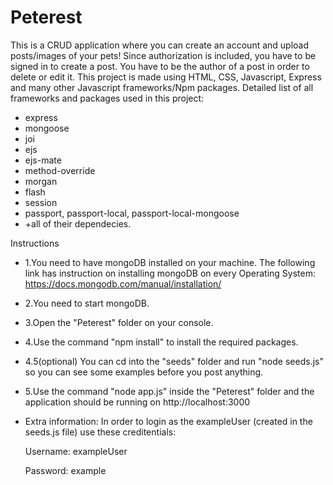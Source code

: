 # Peterest
This is a CRUD application where you can create an account and upload posts/images of your pets! Since authorization is included, you have to be signed in to create a post. You have to be the author of a post in order to delete or edit it. 
This project is made using HTML, CSS, Javascript, Express and many other Javascript frameworks/Npm packages.
Detailed list of all frameworks and packages used in this project:
+ express
+ mongoose
+ joi
+ ejs
+ ejs-mate
+ method-override
+ morgan
+ flash
+ session
+ passport, passport-local, passport-local-mongoose
+ +all of their dependecies.

Instructions

+ 1.You need to have mongoDB installed on your machine.
  The following link has instruction on installing mongoDB on every Operating System: https://docs.mongodb.com/manual/installation/
+ 2.You need to start mongoDB.
+ 3.Open the "Peterest" folder on your console.
+ 4.Use the command "npm install" to install the required packages.
+ 4.5(optional) You can cd into the "seeds" folder and run "node seeds.js" so you can see some examples before you post anything.
+ 5.Use the command "node app.js" inside the "Peterest" folder and the application should be running on http://localhost:3000

+ Extra information: In order to login as the exampleUser (created in the seeds.js file) use these creditentials:
  
  Username: exampleUser
  
  Password: example
